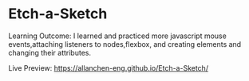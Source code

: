 # Etch-a-Sketch

Learning Outcome: I learned and practiced more javascript mouse events,attaching listeners to nodes,flexbox, and creating elements and changing their attributes.

Live Preview: https://allanchen-eng.github.io/Etch-a-Sketch/
